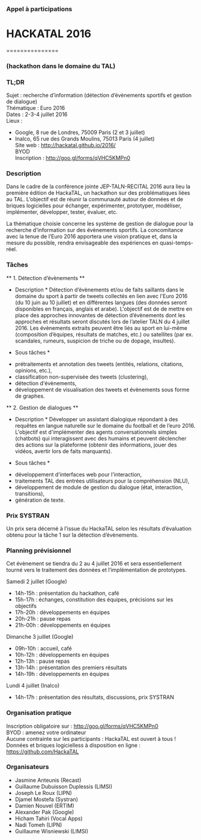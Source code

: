 ### Appel à participations

# HACKATAL 2016
===============

### (hackathon dans le domaine du TAL)

### TL;DR

Sujet : recherche d’information (détection d’évènements sportifs et gestion de dialogue)  
Thématique : Euro 2016  
Dates : 2-3-4 juillet 2016  
Lieux :  
- Google, 8 rue de Londres, 75009 Paris (2 et 3 juillet)  
- Inalco, 65 rue des Grands Moulins, 75013 Paris (4 juillet)  
Site web : http://hackatal.github.io/2016/  
BYOD  
Inscription : http://goo.gl/forms/qVHC5KMPn0  

### Description

Dans le cadre de la conférence jointe JEP-TALN-RECITAL 2016 aura lieu la première édition de HackaTAL, un hackathon sur des problématiques liées au TAL. L’objectif est de réunir la communauté autour de données et de briques logicielles pour échanger, expérimenter, prototyper, modéliser, implémenter, développer, tester, évaluer, etc.

La thématique choisie concerne les système de gestion de dialogue pour la recherche d’information sur des évènements sportifs. La concomitance avec la tenue de l’Euro 2016 apportera une vision pratique et, dans la mesure du possible, rendra envisageable des expériences en quasi-temps-réel.

### Tâches

** 1. Détection d’évènements **

* Description *
Détection d’évènements et/ou de faits saillants dans le domaine du sport à partir de tweets collectés en lien avec l'Euro 2016 (du 10 juin au 10 juillet) et en différentes langues (des données seront disponibles en français, anglais et arabe). L'objectif est de de mettre en place des approches innovantes de détection d’évènements dont les approches et résultats seront discutés lors de l’atelier TALN du 4 juillet 2016. Les évènements extraits peuvent être liés au sport en lui-même (composition d’équipes, résultats de matches, etc.) ou satellites (par ex. scandales, rumeurs, suspicion de triche ou de dopage, insultes).

* Sous tâches *
- prétraitements et annotation des tweets (entités, relations, citations, opinions, etc.),
- classification non-supervisée des tweets (clustering),
- détection d'évènements,
- développement de visualisation des tweets et évènements sous forme de graphes.

** 2. Gestion de dialogues **

* Description *
Développer un assistant dialogique répondant à des requêtes en langue naturelle sur le domaine du football et de l’euro 2016. L'objectif est d'implémenter des agents conversationnels simples (chatbots) qui interagissent avec des humains et peuvent déclencher des actions sur la plateforme (obtenir des informations, jouer des vidéos, avertir lors de faits marquants).

* Sous tâches *
- développement d'interfaces web pour l'interaction,
- traitements TAL des entrées utilisateurs pour la compréhension (NLU),
- développement de module de gestion du dialogue (état, interaction, transitions),
- génération de texte.

### Prix SYSTRAN

Un prix sera décerné à l’issue du HackaTAL selon les résultats d’évaluation obtenu pour la tâche 1 sur la détection d’évènements.

### Planning prévisionnel

Cet évènement se tiendra du 2 au 4 juillet 2016 et sera essentiellement tourné vers le traitement des données et l’implémentation de prototypes.

Samedi 2 juillet (Google)
- 14h-15h : présentation du hackathon, café
- 15h-17h : échanges, constitution des équipes, précisions sur les objectifs
- 17h-20h : développements en équipes
- 20h-21h : pause repas
- 21h-00h : développements en équipes

Dimanche 3 juillet (Google)
- 09h-10h :  accueil, café
- 10h-12h :  développements en équipes
- 12h-13h : pause repas
- 13h-14h : présentation des premiers résultats
- 14h-19h :  développements en équipes

Lundi 4 juillet (Inalco)
- 14h-17h : présentation des résultats, discussions, prix SYSTRAN

### Organisation pratique

Inscription obligatoire sur :  http://goo.gl/forms/qVHC5KMPn0  
BYOD : amenez votre ordinateur  
Aucune contrainte sur les participants : HackaTAL est ouvert à tous !  
Données et briques logicielless à disposition en ligne : https://github.com/HackaTAL  

### Organisateurs

- Jasmine Anteunis (Recast)
- Guillaume Dubuisson Duplessis (LIMSI)
- Joseph Le Roux (LIPN)
- Djamel Mostefa (Systran)
- Damien Nouvel (ERTIM)
- Alexander Pak (Google)
- Hicham Tahiri (Vocal Apps)
- Nadi Tomeh (LIPN)
- Guillaume Wisniewski (LIMSI)

